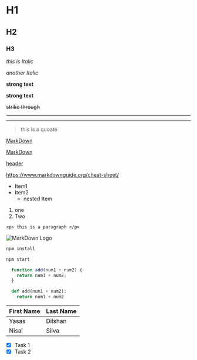 <!-- Headings -->
# H1
## H2
### H3

<!-- Italics -->
*this is Italic*

_another Italic_

<!-- strong -->
**strong text**

__strong text__

<!--strike through -->
~~strike through~~

<!-- Horizontal rule -->

---
___

<!-- block quote -->
> this is a quoate

<!-- Likns -->
[MarkDown](https://www.markdownguide.org/cheat-sheet/)

[MarkDown](https://www.markdownguide.org/cheat-sheet/
"visit to web page")

[header](#H1)

<https://www.markdownguide.org/cheat-sheet/>
<!-- Unorderd List -->
* Item1
* Item2
    * nested Item

<!-- Oredered List -->
1. one
2. Two

<!-- Inline code block -->
 `<p> this is a paragraph </p>`

 <!-- Images -->
 ![MarkDown Logo](https://markdown-here.com/img/icon256.png)

<!-- github Markdown -->

<!-- code block -->
```bash
npm install

npm start
```

```javascript
  function add(num1 + num2) {
    return num1 + num2; 
  }
```
```python
  def add(num1 + num2):
    return num1 + num2
```

<!-- Tables -->
| First Name    | Last Name |
|----------     |--------   |
|     Yasas     |  Dilshan  |
|     Nisal     |   Silva   |

<!-- Task List -->
* [x] Task 1
* [x] Task 2
